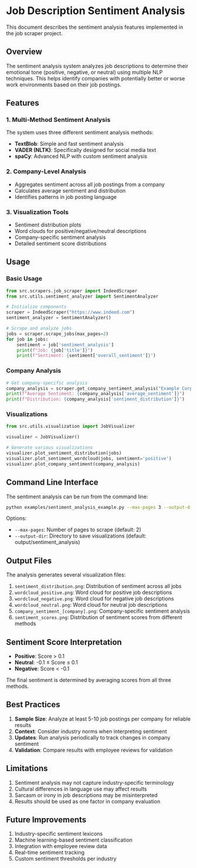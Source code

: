 # Job Description Sentiment Analysis

This document describes the sentiment analysis features implemented in the job scraper project.

## Overview

The sentiment analysis system analyzes job descriptions to determine their emotional tone (positive, negative, or neutral) using multiple NLP techniques. This helps identify companies with potentially better or worse work environments based on their job postings.

## Features

### 1. Multi-Method Sentiment Analysis

The system uses three different sentiment analysis methods:

- **TextBlob**: Simple and fast sentiment analysis
- **VADER (NLTK)**: Specifically designed for social media text
- **spaCy**: Advanced NLP with custom sentiment analysis

### 2. Company-Level Analysis

- Aggregates sentiment across all job postings from a company
- Calculates average sentiment and distribution
- Identifies patterns in job posting language

### 3. Visualization Tools

- Sentiment distribution plots
- Word clouds for positive/negative/neutral descriptions
- Company-specific sentiment analysis
- Detailed sentiment score distributions

## Usage

### Basic Usage

```python
from src.scrapers.job_scraper import IndeedScraper
from src.utils.sentiment_analyzer import SentimentAnalyzer

# Initialize components
scraper = IndeedScraper("https://www.indeed.com")
sentiment_analyzer = SentimentAnalyzer()

# Scrape and analyze jobs
jobs = scraper.scrape_jobs(max_pages=2)
for job in jobs:
    sentiment = job['sentiment_analysis']
    print(f"Job: {job['title']}")
    print(f"Sentiment: {sentiment['overall_sentiment']}")
```

### Company Analysis

```python
# Get company-specific analysis
company_analysis = scraper.get_company_sentiment_analysis("Example Corp")
print(f"Average Sentiment: {company_analysis['average_sentiment']}")
print(f"Distribution: {company_analysis['sentiment_distribution']}")
```

### Visualizations

```python
from src.utils.visualization import JobVisualizer

visualizer = JobVisualizer()

# Generate various visualizations
visualizer.plot_sentiment_distribution(jobs)
visualizer.plot_sentiment_wordcloud(jobs, sentiment='positive')
visualizer.plot_company_sentiment(company_analysis)
```

## Command Line Interface

The sentiment analysis can be run from the command line:

```bash
python examples/sentiment_analysis_example.py --max-pages 3 --output-dir output/sentiment
```

Options:
- `--max-pages`: Number of pages to scrape (default: 2)
- `--output-dir`: Directory to save visualizations (default: output/sentiment_analysis)

## Output Files

The analysis generates several visualization files:

1. `sentiment_distribution.png`: Distribution of sentiment across all jobs
2. `wordcloud_positive.png`: Word cloud for positive job descriptions
3. `wordcloud_negative.png`: Word cloud for negative job descriptions
4. `wordcloud_neutral.png`: Word cloud for neutral job descriptions
5. `company_sentiment_[company].png`: Company-specific sentiment analysis
6. `sentiment_scores.png`: Distribution of sentiment scores from different methods

## Sentiment Score Interpretation

- **Positive**: Score > 0.1
- **Neutral**: -0.1 ≤ Score ≤ 0.1
- **Negative**: Score < -0.1

The final sentiment is determined by averaging scores from all three methods.

## Best Practices

1. **Sample Size**: Analyze at least 5-10 job postings per company for reliable results
2. **Context**: Consider industry norms when interpreting sentiment
3. **Updates**: Run analysis periodically to track changes in company sentiment
4. **Validation**: Compare results with employee reviews for validation

## Limitations

1. Sentiment analysis may not capture industry-specific terminology
2. Cultural differences in language use may affect results
3. Sarcasm or irony in job descriptions may be misinterpreted
4. Results should be used as one factor in company evaluation

## Future Improvements

1. Industry-specific sentiment lexicons
2. Machine learning-based sentiment classification
3. Integration with employee review data
4. Real-time sentiment tracking
5. Custom sentiment thresholds per industry 